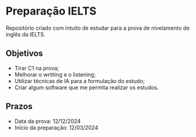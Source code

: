 # Preparação IELTS

Repositório criado com intuito de estudar para a prova de nivelamento de inglês da IELTS.


## Objetivos

- Tirar C1 na prova;
- Melhorar o writting e o listening;
- Utilizar técnicas de IA para a formulação do estudo;
- Criar algum software que me permita realizar os estudos.


## Prazos

- Data da prova: 12/12/2024
- Início da preparação: 12/03/2024

